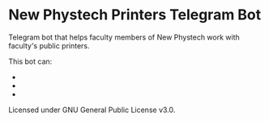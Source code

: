 # New Phystech Printers Telegram Bot

Telegram bot that helps faculty members of New Phystech work with faculty's public printers.

This bot can:

-
-
-

Licensed under GNU General Public License v3.0.
